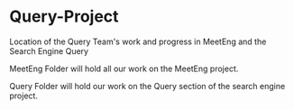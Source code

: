 # Query-Project
Location of the Query Team's work and progress in MeetEng and the Search Engine Query

MeetEng Folder will hold all our work on the MeetEng project.

Query Folder will hold our work on the Query section of the search engine project.